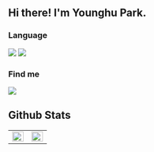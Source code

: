 
## Hi there! I'm Younghu Park.




### Language
<div>
<img src="https://img.shields.io/badge/Python-3776AB?style=flat-square&logo=Python&logoColor=white">
<img src="https://img.shields.io/badge/C++-00599C?style=flat-square&logo=cplusplus&logoColor=white">
  
  
### Find me
<div>
<img src="https://img.shields.io/badge/Gmail-d14836?style=flat-square&logo=Gmail&logoColor=white&link=mailto:yh.park8742@gmail.com">

 
<br/>

## Github Stats
<table><tr><td valign="top" width="50%">

<img src="https://github-readme-stats.vercel.app/api?username=park-ing&hide=prs,contribs&hide_border=true" align="left" style="width: 100%" />

</td><td valign="top" width="50%">

<img src="https://github-readme-stats.vercel.app/api/top-langs/?username=park-ing&layout=compact&hide_border=true" align="left" style="width: 100%" />

</td></tr></table>  

<br/>  
  
<!--
**park-ing/park-ing** is a ✨ _special_ ✨ repository because its `README.md` (this file) appears on your GitHub profile.

Here are some ideas to get you started:

- 🔭 I’m currently working on 
- 🌱 I’m currently learning ...
- 👯 I’m looking to collaborate on ...
- 🤔 I’m looking for help with ...
- 💬 Ask me about 
- 📫 How to reach me: ...
- 😄 Pronouns: ...
- ⚡ Fun fact: ...
-->
  

